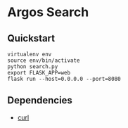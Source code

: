 # Argos Search
## Quickstart
```
virtualenv env
source env/bin/activate
python search.py
export FLASK_APP=web
flask run --host=0.0.0.0 --port=8080

```


## Dependencies
- [curl](https://curl.se/)
